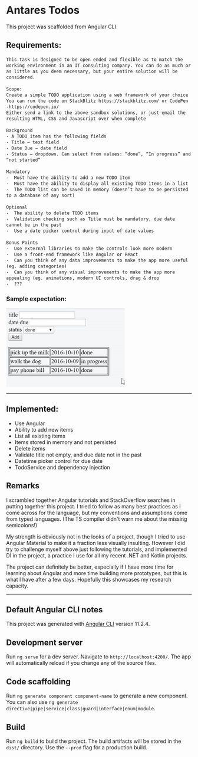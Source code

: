 # Antares Todos

This project was scaffolded from Angular CLI.

## Requirements:
```
This task is designed to be open ended and flexible as to match the working environment in an IT consulting company. You can do as much or as little as you deem necessary, but your entire solution will be considered.
 
Scope:
Create a simple TODO application using a web framework of your choice
You can run the code on StackBlitz https://stackblitz.com/ or CodePen -https://codepen.io/ 
Either send a link to the above sandbox solutions, or just email the resulting HTML, CSS and Javascript over when complete 
 
Background 
- A TODO item has the following fields
- Title – text field
- Date Due – date field
- Status – dropdown. Can select from values: “done”, “In progress” and “not started”
 
Mandatory
-  Must have the ability to add a new TODO item
-  Must have the ability to display all existing TODO items in a list
-  The TODO list can be saved in memory (doesn’t have to be persisted to a database of any sort)
 
Optional
-  The ability to delete TODO items
-  Validation checking such as Title must be mandatory, due date cannot be in the past
-  Use a date picker control during input of date values
 
Bonus Points
-  Use external libraries to make the controls look more modern
-  Use a front-end framework like Angular or React
-  Can you think of any data improvements to make the app more useful (eg. adding categories)
-  Can you think of any visual improvements to make the app more appealing (eg. animations, modern UI controls, drag & drop 
-  ???

```

### Sample expectation:
![requirements](req.jpg)

---

## Implemented:
- Use Angular
- Ability to add new items
- List all existing items
- Items stored in memory and not persisted
- Delete items
- Validate title not empty, and due date not in the past
- Datetime picker control for due date
- TodoService and dependency injection

## Remarks

I scrambled together Angular tutorials and StackOverflow searches in putting together this project. I tried to follow as many best practices as I come across for the language, but my conventions and assumptions come from typed languages. (The TS compiler didn't warn me about the missing semicolons!)

My strength is obviously not in the looks of a project, though I tried to use Angular Material to make it a fraction less visually insulting. However I did try to challenge myself above just following the tutorials, and implemented DI in the project, a practice I use for all my recent .NET and Kotlin projects.

The project can definitely be better, especially if I have more time for learning about Angular and more time building more prototypes, but this is what I have after a few days. Hopefully this showcases my research capacity.

---

## Default Angular CLI notes

This project was generated with [Angular CLI](https://github.com/angular/angular-cli) version 11.2.4.

## Development server

Run `ng serve` for a dev server. Navigate to `http://localhost:4200/`. The app will automatically reload if you change any of the source files.

## Code scaffolding

Run `ng generate component component-name` to generate a new component. You can also use `ng generate directive|pipe|service|class|guard|interface|enum|module`.

## Build

Run `ng build` to build the project. The build artifacts will be stored in the `dist/` directory. Use the `--prod` flag for a production build.